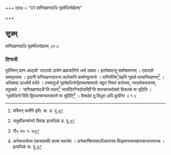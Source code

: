 +++
title = "01 पाणिग्रहणादधि गृहमेधिनोर्व्रतम्"

+++
## सूत्रम्
पाणिग्रहणादधि गृहमेधिनोव्रतम् ॥१॥  
### टिप्पनी
पूर्वस्मिन् प्रश्न आद्ययो' पटलयोः प्रायेण ब्रह्मचारिणो धर्मा उक्ताः। इतरेष्वष्टसु सर्वाश्रमाणाम् । एकादशे समावृत्तस्य । इदानीं पाणिग्रहणादारभ्य कर्तव्यानि कर्माण्युच्यन्ते । पाणिर्यस्मि[^१]न्नहनि गृह्यते तत्पाणिग्रहणम्[^२] । अधिशब्द ऊर्ध्वार्थे वर्तते । तस्मादूर्ध्वं गृहमेहधिनोर्गृहस्थाश्रमवतोः यद्व्रतं नियतं कर्तव्यम्, जातावेकवचनम्, तदुच्यते । 'पाणिग्रहणादधी'ति वचनं[^३] भार्यादिरग्निर्दायादिर्वे'ति शास्त्रान्तरोक्तो विकल्पो मा भूदिति । 'गृहमेधिनो'रिति द्विवचनमन्यतरमरणे मा भूदिति[^४] । वैश्वदेवं तु विधुरा अपि कुर्वन्ति ॥ १॥


[^१]: यस्मिन् कर्मणि इति. क. ड. पु.  

[^२]: चतुर्थीकर्म्मान्तो विवाहः इत्यधिकं ड. पु.  

[^३]: गौ० ध० ५. ७  

[^४]: अनेकभार्यस्य एकस्यामपि सत्यां भवत्येव । अनेकाश्रितस्याऽधिकारस्य विद्यमानत्वाच्छास्त्रान्तरत्वाच्च । इत्यधिकं क. पु.  
